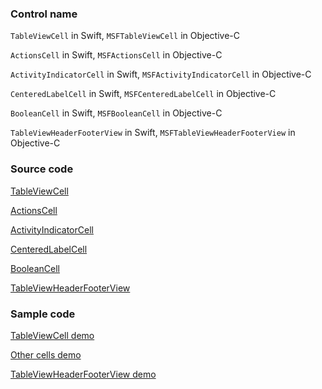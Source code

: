 ### Control name

`TableViewCell` in Swift, `MSFTableViewCell` in Objective-C

`ActionsCell` in Swift, `MSFActionsCell` in Objective-C

`ActivityIndicatorCell` in Swift, `MSFActivityIndicatorCell` in Objective-C

`CenteredLabelCell` in Swift, `MSFCenteredLabelCell` in Objective-C

`BooleanCell` in Swift, `MSFBooleanCell` in Objective-C

`TableViewHeaderFooterView` in Swift, `MSFTableViewHeaderFooterView` in Objective-C

### Source code

[TableViewCell](https://github.com/microsoft/fluentui-apple/blob/master/ios/FluentUI/Table%20View/TableViewCell.swift)

[ActionsCell](https://github.com/microsoft/fluentui-apple/blob/master/ios/FluentUI/Table%20View/ActionsCell.swift)

[ActivityIndicatorCell](https://github.com/microsoft/fluentui-apple/blob/master/ios/FluentUI/Table%20View/ActivityIndicatorCell.swift)

[CenteredLabelCell](https://github.com/microsoft/fluentui-apple/blob/master/ios/FluentUI/Table%20View/CenteredLabelCell.swift)

[BooleanCell](https://github.com/microsoft/fluentui-apple/blob/master/ios/FluentUI/Table%20View/BooleanCell.swift)

[TableViewHeaderFooterView](https://github.com/microsoft/fluentui-apple/blob/master/ios/FluentUI/Table%20View/TableViewHeaderFooterView.swift)

### Sample code

[TableViewCell demo](https://github.com/microsoft/fluentui-apple/blob/master/ios/FluentUI.Demo/FluentUI.Demo/Demos/TableViewCellDemoController.swift)

[Other cells demo](https://github.com/microsoft/fluentui-apple/blob/master/ios/FluentUI.Demo/FluentUI.Demo/Demos/OtherCellsDemoController.swift)

[TableViewHeaderFooterView demo](https://github.com/microsoft/fluentui-apple/blob/master/ios/FluentUI.Demo/FluentUI.Demo/Demos/TableViewHeaderFooterViewDemoController.swift)
